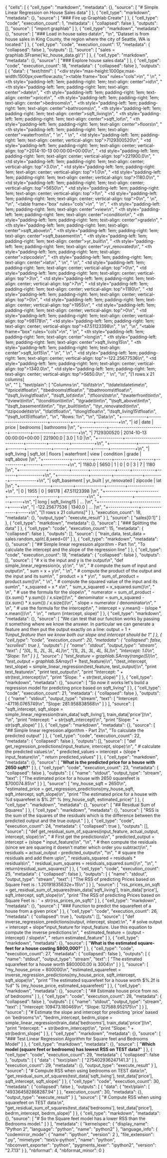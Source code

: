 {
 "cells": [
  {
   "cell_type": "markdown",
   "metadata": {},
   "source": [
    "# Simple Linear Regression on House Sales data"
   ]
  },
  {
   "cell_type": "markdown",
   "metadata": {},
   "source": [
    "### Fire up Graphlab Create"
   ]
  },
  {
   "cell_type": "code",
   "execution_count": 1,
   "metadata": {
    "collapsed": false
   },
   "outputs": [],
   "source": [
    "import graphlab"
   ]
  },
  {
   "cell_type": "markdown",
   "metadata": {},
   "source": [
    "### Load in house sales data\n",
    "\n",
    "Dataset is from house sales in King County, the region where the city of Seattle, WA is located."
   ]
  },
  {
   "cell_type": "code",
   "execution_count": 17,
   "metadata": {
    "collapsed": false
   },
   "outputs": [],
   "source": [
    "sales = graphlab.SFrame('kc_house_data.gl/')"
   ]
  },
  {
   "cell_type": "markdown",
   "metadata": {},
   "source": [
    "### Explore house sales data"
   ]
  },
  {
   "cell_type": "code",
   "execution_count": 18,
   "metadata": {
    "collapsed": false
   },
   "outputs": [
    {
     "data": {
      "text/html": [
       "<div style=\"max-height:1000px;max-width:1500px;overflow:auto;\"><table frame=\"box\" rules=\"cols\">\n",
       "    <tr>\n",
       "        <th style=\"padding-left: 1em; padding-right: 1em; text-align: center\">id</th>\n",
       "        <th style=\"padding-left: 1em; padding-right: 1em; text-align: center\">date</th>\n",
       "        <th style=\"padding-left: 1em; padding-right: 1em; text-align: center\">price</th>\n",
       "        <th style=\"padding-left: 1em; padding-right: 1em; text-align: center\">bedrooms</th>\n",
       "        <th style=\"padding-left: 1em; padding-right: 1em; text-align: center\">bathrooms</th>\n",
       "        <th style=\"padding-left: 1em; padding-right: 1em; text-align: center\">sqft_living</th>\n",
       "        <th style=\"padding-left: 1em; padding-right: 1em; text-align: center\">sqft_lot</th>\n",
       "        <th style=\"padding-left: 1em; padding-right: 1em; text-align: center\">floors</th>\n",
       "        <th style=\"padding-left: 1em; padding-right: 1em; text-align: center\">waterfront</th>\n",
       "    </tr>\n",
       "    <tr>\n",
       "        <td style=\"padding-left: 1em; padding-right: 1em; text-align: center; vertical-align: top\">7129300520</td>\n",
       "        <td style=\"padding-left: 1em; padding-right: 1em; text-align: center; vertical-align: top\">2014-10-13 00:00:00+00:00</td>\n",
       "        <td style=\"padding-left: 1em; padding-right: 1em; text-align: center; vertical-align: top\">221900.0</td>\n",
       "        <td style=\"padding-left: 1em; padding-right: 1em; text-align: center; vertical-align: top\">3.0</td>\n",
       "        <td style=\"padding-left: 1em; padding-right: 1em; text-align: center; vertical-align: top\">1.0</td>\n",
       "        <td style=\"padding-left: 1em; padding-right: 1em; text-align: center; vertical-align: top\">1180.0</td>\n",
       "        <td style=\"padding-left: 1em; padding-right: 1em; text-align: center; vertical-align: top\">5650</td>\n",
       "        <td style=\"padding-left: 1em; padding-right: 1em; text-align: center; vertical-align: top\">1</td>\n",
       "        <td style=\"padding-left: 1em; padding-right: 1em; text-align: center; vertical-align: top\">0</td>\n",
       "    </tr>\n",
       "</table>\n",
       "<table frame=\"box\" rules=\"cols\">\n",
       "    <tr>\n",
       "        <th style=\"padding-left: 1em; padding-right: 1em; text-align: center\">view</th>\n",
       "        <th style=\"padding-left: 1em; padding-right: 1em; text-align: center\">condition</th>\n",
       "        <th style=\"padding-left: 1em; padding-right: 1em; text-align: center\">grade</th>\n",
       "        <th style=\"padding-left: 1em; padding-right: 1em; text-align: center\">sqft_above</th>\n",
       "        <th style=\"padding-left: 1em; padding-right: 1em; text-align: center\">sqft_basement</th>\n",
       "        <th style=\"padding-left: 1em; padding-right: 1em; text-align: center\">yr_built</th>\n",
       "        <th style=\"padding-left: 1em; padding-right: 1em; text-align: center\">yr_renovated</th>\n",
       "        <th style=\"padding-left: 1em; padding-right: 1em; text-align: center\">zipcode</th>\n",
       "        <th style=\"padding-left: 1em; padding-right: 1em; text-align: center\">lat</th>\n",
       "    </tr>\n",
       "    <tr>\n",
       "        <td style=\"padding-left: 1em; padding-right: 1em; text-align: center; vertical-align: top\">0</td>\n",
       "        <td style=\"padding-left: 1em; padding-right: 1em; text-align: center; vertical-align: top\">3</td>\n",
       "        <td style=\"padding-left: 1em; padding-right: 1em; text-align: center; vertical-align: top\">7</td>\n",
       "        <td style=\"padding-left: 1em; padding-right: 1em; text-align: center; vertical-align: top\">1180</td>\n",
       "        <td style=\"padding-left: 1em; padding-right: 1em; text-align: center; vertical-align: top\">0</td>\n",
       "        <td style=\"padding-left: 1em; padding-right: 1em; text-align: center; vertical-align: top\">1955</td>\n",
       "        <td style=\"padding-left: 1em; padding-right: 1em; text-align: center; vertical-align: top\">0</td>\n",
       "        <td style=\"padding-left: 1em; padding-right: 1em; text-align: center; vertical-align: top\">98178</td>\n",
       "        <td style=\"padding-left: 1em; padding-right: 1em; text-align: center; vertical-align: top\">47.51123398</td>\n",
       "    </tr>\n",
       "</table>\n",
       "<table frame=\"box\" rules=\"cols\">\n",
       "    <tr>\n",
       "        <th style=\"padding-left: 1em; padding-right: 1em; text-align: center\">long</th>\n",
       "        <th style=\"padding-left: 1em; padding-right: 1em; text-align: center\">sqft_living15</th>\n",
       "        <th style=\"padding-left: 1em; padding-right: 1em; text-align: center\">sqft_lot15</th>\n",
       "    </tr>\n",
       "    <tr>\n",
       "        <td style=\"padding-left: 1em; padding-right: 1em; text-align: center; vertical-align: top\">-122.25677536</td>\n",
       "        <td style=\"padding-left: 1em; padding-right: 1em; text-align: center; vertical-align: top\">1340.0</td>\n",
       "        <td style=\"padding-left: 1em; padding-right: 1em; text-align: center; vertical-align: top\">5650.0</td>\n",
       "    </tr>\n",
       "</table>\n",
       "[1 rows x 21 columns]<br/>\n",
       "</div>"
      ],
      "text/plain": [
       "Columns:\n",
       "\tid\tstr\n",
       "\tdate\tdatetime\n",
       "\tprice\tfloat\n",
       "\tbedrooms\tfloat\n",
       "\tbathrooms\tfloat\n",
       "\tsqft_living\tfloat\n",
       "\tsqft_lot\tint\n",
       "\tfloors\tstr\n",
       "\twaterfront\tint\n",
       "\tview\tint\n",
       "\tcondition\tint\n",
       "\tgrade\tint\n",
       "\tsqft_above\tint\n",
       "\tsqft_basement\tint\n",
       "\tyr_built\tint\n",
       "\tyr_renovated\tint\n",
       "\tzipcode\tstr\n",
       "\tlat\tfloat\n",
       "\tlong\tfloat\n",
       "\tsqft_living15\tfloat\n",
       "\tsqft_lot15\tfloat\n",
       "\n",
       "Rows: 1\n",
       "\n",
       "Data:\n",
       "+------------+---------------------------+----------+----------+-----------+\n",
       "|     id     |            date           |  price   | bedrooms | bathrooms |\n",
       "+------------+---------------------------+----------+----------+-----------+\n",
       "| 7129300520 | 2014-10-13 00:00:00+00:00 | 221900.0 |   3.0    |    1.0    |\n",
       "+------------+---------------------------+----------+----------+-----------+\n",
       "+-------------+----------+--------+------------+------+-----------+-------+------------+\n",
       "| sqft_living | sqft_lot | floors | waterfront | view | condition | grade | sqft_above |\n",
       "+-------------+----------+--------+------------+------+-----------+-------+------------+\n",
       "|    1180.0   |   5650   |   1    |     0      |  0   |     3     |   7   |    1180    |\n",
       "+-------------+----------+--------+------------+------+-----------+-------+------------+\n",
       "+---------------+----------+--------------+---------+-------------+\n",
       "| sqft_basement | yr_built | yr_renovated | zipcode |     lat     |\n",
       "+---------------+----------+--------------+---------+-------------+\n",
       "|       0       |   1955   |      0       |  98178  | 47.51123398 |\n",
       "+---------------+----------+--------------+---------+-------------+\n",
       "+---------------+---------------+-----+\n",
       "|      long     | sqft_living15 | ... |\n",
       "+---------------+---------------+-----+\n",
       "| -122.25677536 |     1340.0    | ... |\n",
       "+---------------+---------------+-----+\n",
       "[1 rows x 21 columns]"
      ]
     },
     "execution_count": 18,
     "metadata": {},
     "output_type": "execute_result"
    }
   ],
   "source": [
    "sales[0:1]"
   ]
  },
  {
   "cell_type": "markdown",
   "metadata": {},
   "source": [
    "### Splitting the data"
   ]
  },
  {
   "cell_type": "code",
   "execution_count": 15,
   "metadata": {
    "collapsed": false
   },
   "outputs": [],
   "source": [
    "train_data, test_data = sales.random_split(.8,seed=0)"
   ]
  },
  {
   "cell_type": "markdown",
   "metadata": {},
   "source": [
    "## Simple linear regression algorithm - Part 1\n",
    "To calculate the intercept and the slope of the regression line"
   ]
  },
  {
   "cell_type": "code",
   "execution_count": 19,
   "metadata": {
    "collapsed": false
   },
   "outputs": [],
   "source": [
    "# x is the input and y is the output\n",
    "def simple_linear_regression(x, y):\n",
    "    \n",
    "    # compute the sum of input and output\n",
    "    sum = x + y\n",
    "    \n",
    "    # compute the product of the output and the input and its sum\n",
    "    product = x * y\n",
    "    sum_of_product = product.sum()\n",
    "    \n",
    "    # compute the squared value of the input and its sum\n",
    "    x_squared = x * x\n",
    "    sum_x_squared = x_squared.sum()\n",
    "    \n",
    "    # use the formula for the slope\n",
    "    numerator = sum_of_product - ((x.sum() * y.sum()) / x.size())\n",
    "    denominator = sum_x_squared - ((x.sum() * x.sum()) / x.size())\n",
    "    slope = numerator / denominator\n",
    "    \n",
    "    # use the formula for the intercept\n",
    "    intercept = y.mean() - (slope * x.mean())\n",
    "    \n",
    "    return (intercept, slope)"
   ]
  },
  {
   "cell_type": "markdown",
   "metadata": {},
   "source": [
    "We can test that our function works by passing it something where we know the answer. In particular we can generate a feature and then put the output exactly on a line: output = 1 + 1\\*input_feature then we know both our slope and intercept should be 1"
   ]
  },
  {
   "cell_type": "code",
   "execution_count": 20,
   "metadata": {
    "collapsed": false,
    "scrolled": true
   },
   "outputs": [
    {
     "name": "stdout",
     "output_type": "stream",
     "text": [
      "[0L, 1L, 2L, 3L, 4L]\n",
      "[1L, 2L, 3L, 4L, 5L]\n",
      "Intercept: 1.0\n",
      "Slope: 1\n"
     ]
    }
   ],
   "source": [
    "test_feature = graphlab.SArray(range(5))\n",
    "test_output = graphlab.SArray(1 + 1*test_feature)\n",
    "(test_intercept, test_slope) =  simple_linear_regression(test_feature, test_output)\n",
    "print test_feature\n",
    "print test_output\n",
    "print \"Intercept: \" + str(test_intercept)\n",
    "print \"Slope: \" + str(test_slope)"
   ]
  },
  {
   "cell_type": "markdown",
   "metadata": {},
   "source": [
    "So now it works let's build a regression model for predicting price based on sqft_living"
   ]
  },
  {
   "cell_type": "code",
   "execution_count": 21,
   "metadata": {
    "collapsed": false
   },
   "outputs": [
    {
     "name": "stdout",
     "output_type": "stream",
     "text": [
      "Intercept: -47116.0765749\n",
      "Slope: 281.958838568\n"
     ]
    }
   ],
   "source": [
    "sqft_intercept, sqft_slope = simple_linear_regression(train_data['sqft_living'], train_data['price'])\n",
    "\n",
    "print \"Intercept: \" + str(sqft_intercept)\n",
    "print \"Slope: \" + str(sqft_slope)"
   ]
  },
  {
   "cell_type": "markdown",
   "metadata": {},
   "source": [
    "## Simple linear regression algorithm - Part 2\n",
    "To calculate the predicted output"
   ]
  },
  {
   "cell_type": "code",
   "execution_count": 22,
   "metadata": {
    "collapsed": false
   },
   "outputs": [],
   "source": [
    "def get_regression_predictions(input_feature, intercept, slope):\n",
    "    # calculate the predicted values:\n",
    "    predicted_values = intercept + (slope * input_feature)\n",
    "    return predicted_values"
   ]
  },
  {
   "cell_type": "markdown",
   "metadata": {},
   "source": [
    "**What is the predicted price for a house with 2650 sqft?**"
   ]
  },
  {
   "cell_type": "code",
   "execution_count": 23,
   "metadata": {
    "collapsed": false
   },
   "outputs": [
    {
     "name": "stdout",
     "output_type": "stream",
     "text": [
      "The estimated price for a house with 2650 squarefeet is $700074.85\n"
     ]
    }
   ],
   "source": [
    "my_house_sqft = 2650\n",
    "estimated_price = get_regression_predictions(my_house_sqft, sqft_intercept, sqft_slope)\n",
    "print \"The estimated price for a house with %d squarefeet is $%.2f\" % (my_house_sqft, estimated_price)"
   ]
  },
  {
   "cell_type": "markdown",
   "metadata": {},
   "source": [
    "## Residual Sum of Squares"
   ]
  },
  {
   "cell_type": "markdown",
   "metadata": {},
   "source": [
    "RSS is the sum of the squares of the residuals which is the difference between the predicted output and the true output."
   ]
  },
  {
   "cell_type": "code",
   "execution_count": 24,
   "metadata": {
    "collapsed": true
   },
   "outputs": [],
   "source": [
    "def get_residual_sum_of_squares(input_feature, actual_output, intercept, slope):\n",
    "    # First get the predictions\n",
    "    predicted_output = intercept + (slope * input_feature)\n",
    "\n",
    "    # then compute the residuals (since we are squaring it doesn't matter which order you subtract)\n",
    "    residuals = actual_output - predicted_output\n",
    "\n",
    "    # square the residuals and add them up\n",
    "    residuals_squared = residuals * residuals\n",
    "    residual_sum_squares = residuals_squared.sum()\n",
    "\n",
    "    return(residual_sum_squares)"
   ]
  },
  {
   "cell_type": "code",
   "execution_count": 25,
   "metadata": {
    "collapsed": false
   },
   "outputs": [
    {
     "name": "stdout",
     "output_type": "stream",
     "text": [
      "The RSS of predicting Prices based on Square Feet is : 1.20191835632e+15\n"
     ]
    }
   ],
   "source": [
    "rss_prices_on_sqft = get_residual_sum_of_squares(train_data['sqft_living'], train_data['price'], sqft_intercept, sqft_slope)\n",
    "print 'The RSS of predicting Prices based on Square Feet is : ' + str(rss_prices_on_sqft)"
   ]
  },
  {
   "cell_type": "markdown",
   "metadata": {},
   "source": [
    "### Function to predict the squarefeet of a house from a given price"
   ]
  },
  {
   "cell_type": "code",
   "execution_count": 26,
   "metadata": {
    "collapsed": true
   },
   "outputs": [],
   "source": [
    "def inverse_regression_predictions(output, intercept, slope):\n",
    "    # solve output = intercept + slope*input_feature for input_feature. Use this equation to compute the inverse predictions:\n",
    "    estimated_feature = (output - intercept) / slope\n",
    "    return estimated_feature"
   ]
  },
  {
   "cell_type": "markdown",
   "metadata": {},
   "source": [
    "**What is the estimated square-feet for a house costing $800,000?**"
   ]
  },
  {
   "cell_type": "code",
   "execution_count": 27,
   "metadata": {
    "collapsed": false
   },
   "outputs": [
    {
     "name": "stdout",
     "output_type": "stream",
     "text": [
      "The estimated squarefeet for a house worth $800000.00 is 3004\n"
     ]
    }
   ],
   "source": [
    "my_house_price = 800000\n",
    "estimated_squarefeet = inverse_regression_predictions(my_house_price, sqft_intercept, sqft_slope)\n",
    "print \"The estimated squarefeet for a house worth $%.2f is %d\" % (my_house_price, estimated_squarefeet)"
   ]
  },
  {
   "cell_type": "markdown",
   "metadata": {},
   "source": [
    "## Estimate house price from no. of bedrooms"
   ]
  },
  {
   "cell_type": "code",
   "execution_count": 28,
   "metadata": {
    "collapsed": false
   },
   "outputs": [
    {
     "name": "stdout",
     "output_type": "stream",
     "text": [
      "Intercept: 109473.180469\n",
      "Slope: 127588.952175\n"
     ]
    }
   ],
   "source": [
    "# Estimate the slope and intercept for predicting 'price' based on 'bedrooms'\n",
    "bedrm_intercept, bedrm_slope = simple_linear_regression(train_data['bedrooms'], train_data['price'])\n",
    "print \"Intercept: \" + str(bedrm_intercept)\n",
    "print \"Slope: \" + str(bedrm_slope)"
   ]
  },
  {
   "cell_type": "markdown",
   "metadata": {},
   "source": [
    "### Test Linear Regression Algorithm for Square feet and Bedrooms Model"
   ]
  },
  {
   "cell_type": "markdown",
   "metadata": {},
   "source": [
    "**Which model (square feet or bedrooms) has lowest RSS on TEST data?**"
   ]
  },
  {
   "cell_type": "code",
   "execution_count": 29,
   "metadata": {
    "collapsed": false
   },
   "outputs": [
    {
     "data": {
      "text/plain": [
       "275402936247141.3"
      ]
     },
     "execution_count": 29,
     "metadata": {},
     "output_type": "execute_result"
    }
   ],
   "source": [
    "# Compute RSS when using bedrooms on TEST data:\n",
    "get_residual_sum_of_squares(test_data['sqft_living'], test_data['price'], sqft_intercept, sqft_slope)"
   ]
  },
  {
   "cell_type": "code",
   "execution_count": 30,
   "metadata": {
    "collapsed": false
   },
   "outputs": [
    {
     "data": {
      "text/plain": [
       "493364582868287.94"
      ]
     },
     "execution_count": 30,
     "metadata": {},
     "output_type": "execute_result"
    }
   ],
   "source": [
    "# Compute RSS when using squarefeet on TEST data:\n",
    "get_residual_sum_of_squares(test_data['bedrooms'], test_data['price'], bedrm_intercept, bedrm_slope)"
   ]
  },
  {
   "cell_type": "markdown",
   "metadata": {},
   "source": [
    "# So the Square feet model has a lower RSS than the Bedrooms model."
   ]
  }
 ],
 "metadata": {
  "kernelspec": {
   "display_name": "Python 2",
   "language": "python",
   "name": "python2"
  },
  "language_info": {
   "codemirror_mode": {
    "name": "ipython",
    "version": 2
   },
   "file_extension": ".py",
   "mimetype": "text/x-python",
   "name": "python",
   "nbconvert_exporter": "python",
   "pygments_lexer": "ipython2",
   "version": "2.7.13"
  }
 },
 "nbformat": 4,
 "nbformat_minor": 0
}

